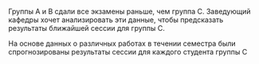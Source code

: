 Группы А и В сдали все экзамены раньше, чем группа С. Заведующий кафедры хочет анализировать эти данные, чтобы 
предсказать результаты ближайшей сессии для группы С.

На основе данных о различных работах в течении семестра были спрогнозированы результаты сессии для каждого студента группы С
